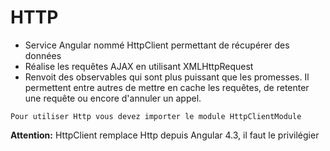 # HTTP

* Service Angular nommé HttpClient permettant de récupérer des données
* Réalise les requêtes AJAX en utilisant XMLHttpRequest
* Renvoit des observables qui sont plus puissant que les promesses. 
Il permettent entre autres de mettre en cache les requêtes, de retenter une requête ou encore d'annuler un appel. 

`Pour utiliser Http vous devez importer le module HttpClientModule`

**Attention:** HttpClient remplace Http depuis Angular 4.3, il faut le privilégier 
